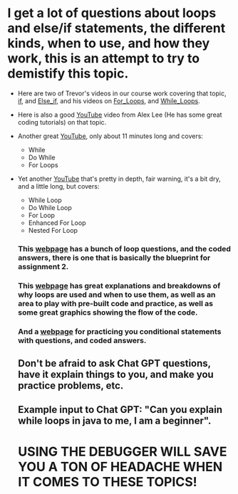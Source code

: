 # I get a lot of questions about loops and else/if statements, the different kinds, when to use, and how they work, this is an attempt to try to demistify this topic.

- Here are two of Trevor's videos in our course work covering that topic, [if](https://courses.coderscampus.com/students/courses/274/sections/674/lessons/4794), and [Else_if](https://courses.coderscampus.com/students/courses/274/sections/674/lessons/4795), and his videos on [For_Loops](https://courses.coderscampus.com/students/courses/274/sections/675/lessons/4806), and [While_Loops](https://courses.coderscampus.com/students/courses/274/sections/675/lessons/4807).

- Here is also a good [YouTube](https://www.youtube.com/watch?v=yvWnj_HfG6s) video from Alex Lee (He has some great coding tutorials) on that topic.

- Another great [YouTube](https://www.youtube.com/watch?v=6djggrlkHY8), only about 11 minutes long and covers:
    - While
    - Do While
    - For Loops

- Yet another [YouTube](https://www.youtube.com/watch?v=hs45eeZ326U) that's pretty in depth, fair warning, it's a    bit dry, and a little long, but covers: 
    - While Loop
    - Do While Loop
    - For Loop
    - Enhanced For Loop
    - Nested For Loop

    ### This [webpage](https://www.beginwithjava.com/java/loops/questions.html) has a bunch of loop questions, and the coded answers, there is one that is basically the blueprint for assignment 2.

    ### This [webpage](https://www.geeksforgeeks.org/java-for-loop-with-examples/) has great explanations and breakdowns of why loops are used and when to use them, as well as an area to play with pre-built code and practice, as well as some great graphics showing the flow of the code. 

    ### And a [webpage](https://runestone.academy/ns/books/published/apcsareview/Conditionals/Exercises.html) for practicing you conditional statements with questions, and coded answers.

    ## Don't be afraid to ask Chat GPT questions, have it explain things to you, and make you practice problems, etc.
    ## Example input to Chat GPT: "Can you explain while loops in java to me, I am a beginner".
    # USING THE DEBUGGER WILL SAVE YOU A TON OF HEADACHE WHEN IT COMES TO THESE TOPICS!
    